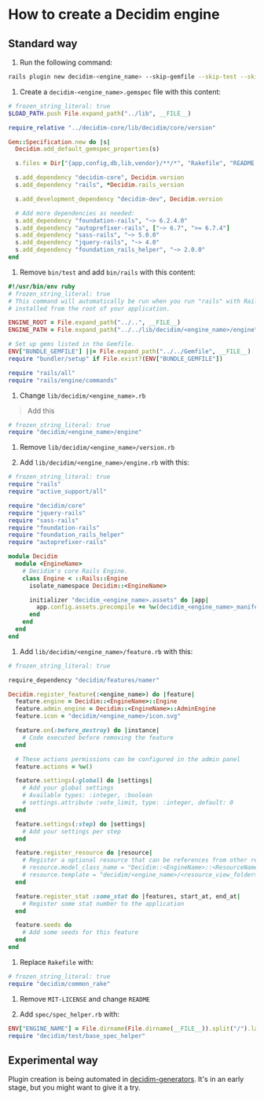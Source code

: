 # How to create a Decidim engine

## Standard way

1. Run the following command:

```bash
rails plugin new decidim-<engine_name> --skip-gemfile --skip-test --skip-gemspec
```

1. Create a `decidim-<engine_name>.gemspec` file with this content:

```ruby
# frozen_string_literal: true
$LOAD_PATH.push File.expand_path("../lib", __FILE__)

require_relative "../decidim-core/lib/decidim/core/version"

Gem::Specification.new do |s|
  Decidim.add_default_gemspec_properties(s)

  s.files = Dir["{app,config,db,lib,vendor}/**/*", "Rakefile", "README.md"]

  s.add_dependency "decidim-core", Decidim.version
  s.add_dependency "rails", *Decidim.rails_version

  s.add_development_dependency "decidim-dev", Decidim.version

  # Add more dependencies as needed:
  s.add_dependency "foundation-rails", "~> 6.2.4.0"
  s.add_dependency "autoprefixer-rails", ["~> 6.7", ">= 6.7.4"]
  s.add_dependency "sass-rails", "~> 5.0.0"
  s.add_dependency "jquery-rails", "~> 4.0"
  s.add_dependency "foundation_rails_helper", "~> 2.0.0"
end
```

1. Remove `bin/test` and add `bin/rails` with this content:

```ruby
#!/usr/bin/env ruby
# frozen_string_literal: true
# This command will automatically be run when you run "rails" with Rails gems
# installed from the root of your application.

ENGINE_ROOT = File.expand_path("../..", __FILE__)
ENGINE_PATH = File.expand_path("../../lib/decidim/<engine_name>/engine", __FILE__)

# Set up gems listed in the Gemfile.
ENV["BUNDLE_GEMFILE"] ||= File.expand_path("../../Gemfile", __FILE__)
require "bundler/setup" if File.exist?(ENV["BUNDLE_GEMFILE"])

require "rails/all"
require "rails/engine/commands"
```

1. Change `lib/decidim/<engine_name>.rb`

> Add this

```ruby
# frozen_string_literal: true
require "decidim/<engine_name>/engine"
```

1. Remove `lib/decidim/<engine_name>/version.rb`

1. Add `lib/decidim/<engine_name>/engine.rb` with this:

```ruby
# frozen_string_literal: true
require "rails"
require "active_support/all"

require "decidim/core"
require "jquery-rails"
require "sass-rails"
require "foundation-rails"
require "foundation_rails_helper"
require "autoprefixer-rails"

module Decidim
  module <EngineName>
    # Decidim's core Rails Engine.
    class Engine < ::Rails::Engine
      isolate_namespace Decidim::<EngineName>

      initializer "decidim_<engine_name>.assets" do |app|
        app.config.assets.precompile += %w(decidim_<engine_name>_manifest.js)
      end
    end
  end
end
```

1. Add `lib/decidim/<engine_name>/feature.rb` with this:

```ruby
# frozen_string_literal: true

require_dependency "decidim/features/namer"

Decidim.register_feature(:<engine_name>) do |feature|
  feature.engine = Decidim::<EngineName>::Engine
  feature.admin_engine = Decidim::<EngineName>::AdminEngine
  feature.icon = "decidim/<engine_name>/icon.svg"

  feature.on(:before_destroy) do |instance|
    # Code executed before removing the feature
  end

  # These actions permissions can be configured in the admin panel
  feature.actions = %w()

  feature.settings(:global) do |settings|
    # Add your global settings
    # Available types: :integer, :boolean
    # settings.attribute :vote_limit, type: :integer, default: 0
  end

  feature.settings(:step) do |settings|
    # Add your settings per step
  end

  feature.register_resource do |resource|
    # Register a optional resource that can be references from other resources.
    # resource.model_class_name = "Decidim::<EngineName>::<ResourceName>"
    # resource.template = "decidim/<engine_name>/<resource_view_folder>/linked_<resource_name_plural>"
  end

  feature.register_stat :some_stat do |features, start_at, end_at|
    # Register some stat number to the application
  end

  feature.seeds do
    # Add some seeds for this feature
  end
end
```

1. Replace `Rakefile` with:

```ruby
# frozen_string_literal: true
require "decidim/common_rake"
```

1. Remove `MIT-LICENSE` and change `README`

1. Add `spec/spec_helper.rb` with:

```ruby
ENV["ENGINE_NAME"] = File.dirname(File.dirname(__FILE__)).split("/").last
require "decidim/test/base_spec_helper"
```

## Experimental way

Plugin creation is being automated in
[decidim-generators](https://github.com/codegram/decidim-generators). It's in an
early stage, but you might want to give it a try.
